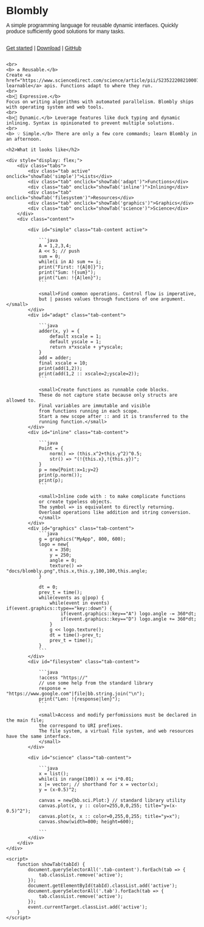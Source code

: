 <!DOCTYPE html>
<html lang="en">
<head>
    <meta charset="UTF-8">
    <meta name="viewport" content="width=device-width, initial-scale=1.0">
    <title>Blombly</title>
    <style>
        body {
            font-family: Arial, sans-serif;
            display: flex;
            flex-direction: column;
            height: 100vh;
            margin: 0;
        }
        .tabs {
            padding: 3px;
            display: flex;
            flex-direction: column;
            border-right: 2px solid #ddd;
        }
        .tab {
            padding: 3px;
            cursor: pointer;
            border-bottom: 1px solid #ddd;
            transition: background 0.3s;
        }
        .tab:hover, .tab.active {
            background: #ddd;
        }
        .content {
            flex-grow: 1;
            padding: 20px;
            padding-top:0px;
            overflow: auto;
        }
        .tab-content {
            display: none;
        }
        .tab-content.active {
            display: block;
        }
    </style>
</head>
<body>
    <h1 style="margin-bottom:0px;">Blombly</h1>
    <p>A simple programming language for reusable dynamic interfaces. Quickly produce sufficiently good solutions for many tasks.</p>
    <p>
        <a href="setup.md">Get started</a> | 
        <a href="https://github.com/maniospas/Blombly/releases/latest">Download</a> | 
        <a href="https://github.com/maniospas/Blombly">GitHub</a>
    </p>

    <br>
    <b> ♻️ Reusable.</b>
    Create <a href="https://www.sciencedirect.com/science/article/pii/S2352220821000778">humanly learnable</a> apis. Functions adapt to where they run.
    <br>
    <b>🚀 Expressive.</b> 
    Focus on writing algorithms with automated parallelism. Blombly ships with operating system and web tools.
    <br>
    <b>🦆 Dynamic.</b> Leverage features like duck typing and dynamic inlining. Syntax is opinionated to prevent multiple solutions.
    <br>
    <b> 💡 Simple.</b> There are only a few core commands; learn Blombly in an afternoon.

    <h2>What it looks like</h2>
    
    <div style="display: flex;">
        <div class="tabs">
            <div class="tab active" onclick="showTab('simple')">Lists</div>
            <div class="tab" onclick="showTab('adapt')">Functions</div>
            <div class="tab" onclick="showTab('inline')">Inlining</div>
            <div class="tab" onclick="showTab('filesystem')">Resources</div>
            <div class="tab" onclick="showTab('graphics')">Graphics</div>
            <div class="tab" onclick="showTab('science')">Science</div>
        </div>
        <div class="content">

            <div id="simple" class="tab-content active">
                
                ```java
                A = 1,2,3,4;
                A << 5; // push
                sum = 0;
                while(i in A) sum += i;
                print("First: !{A[0]}");
                print("Sum: !{sum}");
                print("Len: !{A|len}");
                ```

                <small>Find common operations. Control flow is imperative,
                but | passes values through functions of one argument.</small>
            </div>
            <div id="adapt" class="tab-content">

                ```java
                adder(x, y) = {
                    default xscale = 1;
                    default yscale = 1;
                    return x*xscale + y*yscale;
                }
                add = adder;
                final xscale = 10;
                print(add(1,2));
                print(add(1,2 :: xscale=2;yscale=2));
                ```

                <small>Create functions as runnable code blocks.
                These do not capture state because only structs are allowed to.
                Final variables are immutable and visible 
                from functions running in each scope. 
                Start a new scope after :: and it is transferred to the
                running function.</small>
            </div>
            <div id="inline" class="tab-content">

                ```java
                Point = {
                    norm() => (this.x^2+this.y^2)^0.5;
                    str() => "(!{this.x},!{this.y})";
                }
                p = new{Point:x=1;y=2}
                print(p.norm());
                print(p);
                ```

                <small>Inline code with : to make complicate functions
                or create typeless objects. 
                The symbol => is equivalent to directly returning. 
                Overload operations like addition and string conversion.
                </small>
            </div>
            <div id="graphics" class="tab-content">
                ```java
                g = graphics("MyApp", 800, 600);
                logo = new{
                    x = 350;
                    y = 250;
                    angle = 0;
                    texture() => "docs/blombly.png",this.x,this.y,100,100,this.angle;
                }

                dt = 0;
                prev_t = time();
                while(events as g|pop) {
                    while(event in events) if(event.graphics::type=="key::down") {
                        if(event.graphics::key=="A") logo.angle -= 360*dt;
                        if(event.graphics::key=="D") logo.angle += 360*dt;
                    }
                    g << logo.texture();
                    dt = time()-prev_t;
                    prev_t = time();
                }
                ```
            </div>
            <div id="filesystem" class="tab-content">
            
                ```java
                !access "https://" 
                // use some help from the standard library
                response = "https://www.google.com"|file|bb.string.join("\n"); 
                print("Len: !{response|len}");
                ```

                <small>Access and modify perfomissions must be declared in the main file;
                the correspond to URI prefixes.
                The file system, a virtual file system, and web resources have the same interface.
                </small>
            </div>

            <div id="science" class="tab-content">
            
                ```java
                x = list();
                while(i in range(100)) x << i*0.01;
                x |= vector; // shorthand for x = vector(x);
                y = (x-0.5)^2;

                canvas = new{bb.sci.Plot:} // standard library utility
                canvas.plot(x, y :: color=255,0,0,255; title="y=(x-0.5)^2");
                canvas.plot(x, x :: color=0,255,0,255; title="y=x");
                canvas.show(width=800; height=600);

                ```
            </div>
        </div>
    </div>

    <script>
        function showTab(tabId) {
            document.querySelectorAll('.tab-content').forEach(tab => {
                tab.classList.remove('active');
            });
            document.getElementById(tabId).classList.add('active');
            document.querySelectorAll('.tab').forEach(tab => {
                tab.classList.remove('active');
            });
            event.currentTarget.classList.add('active');
        }
    </script>
</body>

<style>
.md-sidebar {
    display: none;
}

@media screen and (max-width: 76.2344em) {
    .md-sidebar {
        display: block;
    }
}
</style>

</html>
